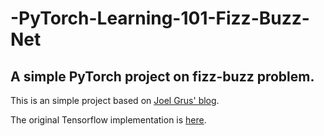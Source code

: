 # -PyTorch-Learning-101-Fizz-Buzz-Net
## A simple PyTorch project on fizz-buzz problem.

This is an simple project based on [Joel Grus' blog](https://joelgrus.com/2016/05/23/fizz-buzz-in-tensorflow/).

The original Tensorflow implementation is [here](https://github.com/joelgrus/fizz-buzz-tensorflow).



